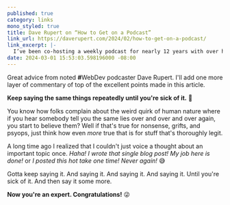 ```yaml
---
published: true
category: links
mono_styled: true
title: Dave Rupert on “How to Get on a Podcast”
link_url: https://daverupert.com/2024/02/how-to-get-on-a-podcast/
link_excerpt: |-
  I’ve been co-hosting a weekly podcast for nearly 12 years with over hundreds of guests and I want to tell you the secret to getting invited on a podcast. Are you ready? Here it goes: _Already be talking about something_.
date: 2024-03-01 15:53:03.598196000 -08:00
---
```


Great advice from noted <strong>#</strong>WebDev podcaster Dave Rupert. I'll add one more layer of commentary of top of the excellent points made in this article.

**Keep saying the same things repeatedly until you're sick of it.** 🤪

You know how folks complain about the weird quirk of human nature where if you hear somebody tell you the same lies over and over and over again, you start to believe them? Well if that's true for nonsense, grifts, and psyops, just think how even _more_ true that is for stuff that's thoroughly legit.

A long time ago I realized that I couldn't just voice a thought about an important topic once. _Haha! I wrote that single blog post! My job here is done!_ or _I posted this hot take one time! Never again!_ 😅

Gotta keep saying it. And saying it. And saying it. And saying it. Until you're sick of it. And then say it some more.

**Now you're an expert. Congratulations!** 😜
